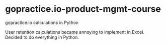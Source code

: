 # gopractice.io-product-mgmt-course
gopractice.io calculations in Python

User retention calculations became annoying to implement in Excel.  Decided to do everything in Python.

